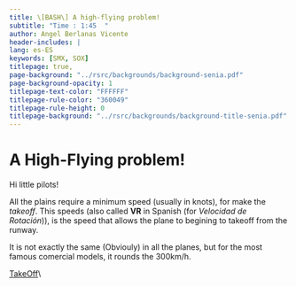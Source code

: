 ```yaml
---
title: \[BASH\] A high-flying problem!
subtitle: "Time : 1:45  "
author: Angel Berlanas Vicente
header-includes: |
lang: es-ES
keywords: [SMX, SOX]
titlepage: true,
page-background: "../rsrc/backgrounds/background-senia.pdf"
page-background-opacity: 1
titlepage-text-color: "FFFFFF"
titlepage-rule-color: "360049"
titlepage-rule-height: 0
titlepage-background: "../rsrc/backgrounds/background-title-senia.pdf"
---
```


# A High-Flying problem!


Hi little pilots!

All the plains require a minimum speed (usually in knots), for make the *takeoff*. This speeds (also called **VR** in Spanish (for *Velocidad de Rotación*)), is the speed that allows the plane to begining to takeoff from the runway. 

It is not exactly the same (Obviouly) in all the planes, but for the most famous comercial models, it rounds the 300km/h.

[TakeOff](./imgs/despegue.jpg)\




